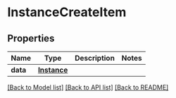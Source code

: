 # InstanceCreateItem

## Properties
Name | Type | Description | Notes
------------ | ------------- | ------------- | -------------
**data** | [**Instance**](Instance.md) |  | 

[[Back to Model list]](../README.md#documentation-for-models) [[Back to API list]](../README.md#documentation-for-api-endpoints) [[Back to README]](../README.md)


